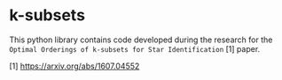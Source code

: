 k-subsets
=========

This python library contains code developed during the research for the `Optimal Orderings of k-subsets for Star Identification` [1] paper.

[1] https://arxiv.org/abs/1607.04552

